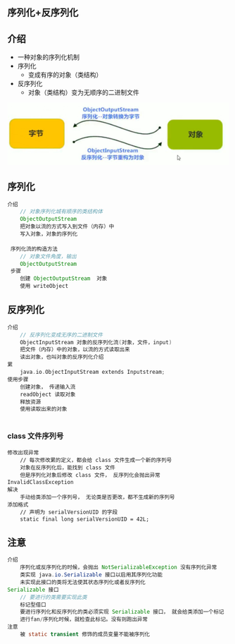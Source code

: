## 序列化+反序列化

## 介绍

* 一种对象的序列化机制
* 序列化
    * 变成有序的对象（类结构）
* 反序列化
    * 对象（类结构）变为无顺序的二进制文件

![image-20210210010236802](image-20210210010236802.png)



## 序列化

```java
介绍
    // 对象序列化城有顺序的类结构体
    ObjectOutputStream 
    把对象以流的方式写入到文件（内存）中
    写入对象，对象的序列化

 序列化流的构造方法
    // 对象文件角度，输出
    ObjectOutputStream 
 步骤
    创建 ObjectOutputStream  对象
    使用 writeObject
```

## 反序列化

```go
介绍
    // 反序列化变成无序的二进制文件
	ObjectInputStream 对象的反序列化流(对象，文件，input)
	把文件（内存）中的对象，以流的方式读取出来
	读出对象，也叫对象的反序列化介绍
累
    java.io.ObjectInputStream extends Inputstream;
使用步骤
    创建对象， 传递输入流
    readObject 读取对象
    释放资源
    使用读取出来的对象
    

```

### class 文件序列号

```
修改出现异常
	// 每次修改累的定义，都会给 class 文件生成一个新的序列号
    对象在反序列化后，能找到 class 文件
    但是序列化对象后修改 class 文件， 反序列化会抛出异常 InvalidClassException 
解决
	手动给类添加一个序列号， 无论类是否更改，都不生成新的序列号
添加格式
	// 声明为 serialVersionUID 的字段
	static final long serialVersionUID = 42L;
```



## 注意

```java
介绍
	序列化或反序列化的时候，会抛出 NotSerializableException 没有序列化异常
    类实现 java.io.Serializable 接口以启用其序列化功能
    未实现此接口的类将无法使其状态序列化或者反序列化
Serializable 接口
    // 要进行的类需要实现此类
    标记型借口
    要进行序列化和反序列化的类必须实现 Serializable 接口， 就会给类添加一个标记
    进行fan/序列化时候，就检查此标记。没有则跑出异常
注意
    被 static transient 修饰的成员变量不能被序列化
```

